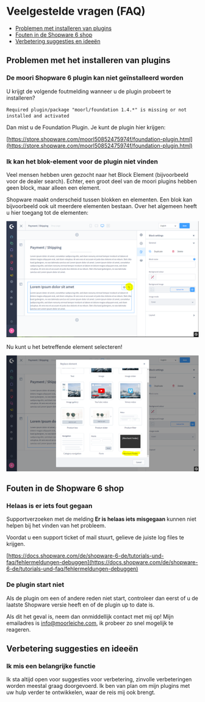 # Veelgestelde vragen (FAQ)

- [Problemen met installeren van plugins](#problems-installing-plugins)
- [Fouten in de Shopware 6 shop](#fouten-in-de-shopware-6-shop)
- [Verbetering suggesties en ideeën](#verbetering-suggesties-en-ideen)

## Problemen met het installeren van plugins

### De moori Shopware 6 plugin kan niet geïnstalleerd worden

U krijgt de volgende foutmelding wanneer u de plugin probeert te installeren?

```text
Required plugin/package "moorl/foundation 1.4.*" is missing or not installed and activated
```

Dan mist u de Foundation Plugin. Je kunt de plugin hier krijgen:

[https://store.shopware.com/moorl50852475974f/foundation-plugin.html](https://store.shopware.com/moorl50852475974f/foundation-plugin.html)

### Ik kan het blok-element voor de plugin niet vinden

Veel mensen hebben uren gezocht naar het Block Element (bijvoorbeeld voor de dealer search).
Echter, een groot deel van de moori plugins hebben geen block, maar alleen een element.

Shopware maakt onderscheid tussen blokken en elementen.
Een blok kan bijvoorbeeld ook uit meerdere elementen bestaan.
Over het algemeen heeft u hier toegang tot de elementen:

![Enkaufswelten Editor](images/faq-1-1.png)

Nu kunt u het betreffende element selecteren!

![Enkaufswelten Editor](images/faq-1-2.png)

## Fouten in de Shopware 6 shop

### Helaas is er iets fout gegaan

Supportverzoeken met de melding __Er is helaas iets misgegaan__ kunnen niet helpen bij het vinden van het probleem.

Voordat u een support ticket of mail stuurt, gelieve de juiste log files te krijgen.

[https://docs.shopware.com/de/shopware-6-de/tutorials-und-faq/fehlermeldungen-debuggen](https://docs.shopware.com/de/shopware-6-de/tutorials-und-faq/fehlermeldungen-debuggen)

### De plugin start niet

Als de plugin om een of andere reden niet start, controleer dan eerst of u de laatste Shopware versie heeft en of de plugin up to date is.

Als dit het geval is, neem dan onmiddellijk contact met mij op! Mijn emailadres is info@moorleiche.com, ik probeer zo snel mogelijk te reageren.

## Verbetering suggesties en ideeën

### Ik mis een belangrijke functie

Ik sta altijd open voor suggesties voor verbetering, zinvolle verbeteringen worden meestal graag doorgevoerd. Ik ben van plan om mijn plugins met uw hulp verder te ontwikkelen, waar de reis mij ook brengt.
